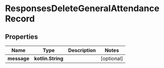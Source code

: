 
# ResponsesDeleteGeneralAttendanceRecord

## Properties
| Name | Type | Description | Notes |
| ------------ | ------------- | ------------- | ------------- |
| **message** | **kotlin.String** |  |  [optional] |



